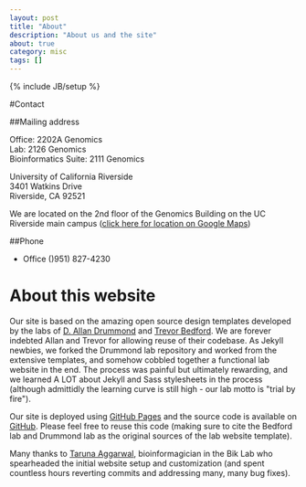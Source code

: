 ```yaml
---
layout: post
title: "About"
description: "About us and the site"
about: true
category: misc
tags: []
---
```

{% include JB/setup %}
<a name="purpose"></a>

<a name="contact"></a>
#Contact

##Mailing address

Office: 2202A Genomics<br/>
Lab: 2126 Genomics<br/>
Bioinformatics Suite: 2111 Genomics<br/>

University of California Riverside<br/>
3401 Watkins Drive<br/>
Riverside, CA 92521<br/>

We are located on the 2nd floor of the Genomics Building on the UC Riverside main campus ([click here for location on Google Maps])

##Phone
* Office ()951) 827-4230

[click here for location on Google Maps]: https://www.google.com/maps/place/Genomics/@33.9727142,-117.325547,16.8z/data=!4m5!3m4!1s0x0:0xb3dc04e5ed19435a!8m2!3d33.9715188!4d-117.3263441

<a name="design"></a>
# About this website

Our site is based on the amazing open source design templates developed by the labs of [D. Allan Drummond] and [Trevor Bedford]. We are forever indebted Allan and Trevor for allowing reuse of their codebase. As Jekyll newbies, we forked the Drummond lab repository and worked from the extensive templates, and somehow cobbled together a functional lab website in the end. The process was painful but ultimately rewarding, and we learned A LOT about Jekyll and Sass stylesheets in the process (although admittidly the learning curve is still high - our lab motto is "trial by fire").

Our site is deployed using [GitHub Pages] and the source code is available on [GitHub]. Please feel free to reuse this code (making sure to cite the Bedford lab and Drummond lab as the original sources of the lab website template).

Many thanks to [Taruna Aggarwal], bioinformagician in the Bik Lab who spearheaded the initial website setup and customization (and spent countless hours reverting commits and addressing many, many bug fixes).

[Trevor Bedford]: http://bedford.io/misc/about/
[D. Allan Drummond]: http://drummondlab.org/about.html
[GitHub Pages]: https://pages.github.com/
[GitHub]: https://github.com/BikLab/biklab.github.io

[Taruna Aggarwal]: https://biklab.github.io/team/taruna-aggarwal






